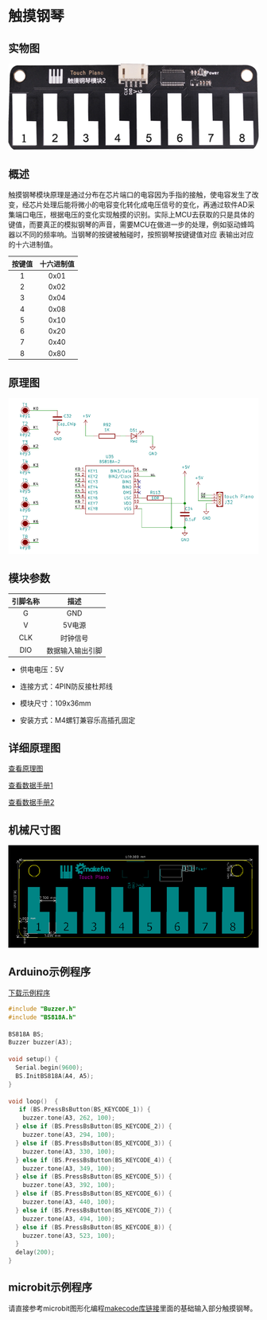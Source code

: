 # 触摸钢琴

## 实物图

![实物图](touch_piano/touch_piano.png)

## 概述

​        触摸钢琴模块原理是通过分布在芯片端口的电容因为手指的接触，使电容发生了改变，经芯片处理后能将微小的电容变化转化成电压信号的变化，再通过软件AD采集端口电压，根据电压的变化实现触摸的识别。实际上MCU去获取的只是具体的键值，而要真正的模拟钢琴的声音，需要MCU在做进一步的处理，例如驱动蜂鸣器以不同的频率响。当钢琴的按键被触碰时，按照钢琴按键键值对应 表输出对应的十六进制值。

| 按键值 | 十六进制值 |
| :----: | :--------: |
|   1    |    0x01    |
|   2    |    0x02    |
|   3    |    0x04    |
|   4    |    0x08    |
|   5    |    0x10    |
|   6    |    0x20    |
|   7    |    0x40    |
|   8    |    0x80    |

## 原理图

![原理图](touch_piano/touch_piano_schematic.png)

## 模块参数

| 引脚名称 |       描述       |
| :------: | :--------------: |
|    G     |       GND        |
|    V     |      5V电源      |
|   CLK    |     时钟信号     |
|   DIO    | 数据输入输出引脚 |

- 供电电压：5V

- 连接方式：4PIN防反接杜邦线

- 模块尺寸：109x36mm

- 安装方式：M4螺钉兼容乐高插孔固定
## 详细原理图

[查看原理图](touch_piano/touch_piano_schematic.pdf) 

[查看数据手册1](touch_piano/bs818a.pdf)

[查看数据手册2](touch_piano/ttp229.pdf)

## 机械尺寸图

![机械尺寸图](touch_piano/touch_piano_assembly.png)

## Arduino示例程序

[下载示例程序](touch_piano/touch_piano.zip)

```c
#include "Buzzer.h"
#include "BS818A.h"

BS818A BS;
Buzzer buzzer(A3);

void setup() {
  Serial.begin(9600);
  BS.InitBS818A(A4, A5);
}

void loop()  {
   if (BS.PressBsButton(BS_KEYCODE_1)) {
    buzzer.tone(A3, 262, 100);
  } else if (BS.PressBsButton(BS_KEYCODE_2)) {
    buzzer.tone(A3, 294, 100);
  } else if (BS.PressBsButton(BS_KEYCODE_3)) {
    buzzer.tone(A3, 330, 100);
  } else if (BS.PressBsButton(BS_KEYCODE_4)) {
    buzzer.tone(A3, 349, 100);
  } else if (BS.PressBsButton(BS_KEYCODE_5)) {
    buzzer.tone(A3, 392, 100);
  } else if (BS.PressBsButton(BS_KEYCODE_6)) {
    buzzer.tone(A3, 440, 100);
  } else if (BS.PressBsButton(BS_KEYCODE_7)) {
    buzzer.tone(A3, 494, 100);
  } else if (BS.PressBsButton(BS_KEYCODE_8)) {
    buzzer.tone(A3, 523, 100);
  }
  delay(200);
}
```

## microbit示例程序

请直接参考microbit图形化编程[makecode库链接](https://github.com/emakefun/pxt-sensorbit)里面的基础输入部分触摸钢琴。